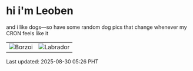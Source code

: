 # hi i'm Leoben

and i like dogs—so have some random dog pics that change whenever my CRON feels like it

|  |  |
|--------|----------|
| ![Borzoi](https://random-dog-vercel.vercel.app/api/random-borzoi?v=1756502779) | ![Labrador](https://random-dog-vercel.vercel.app/api/random-labrador?v=1756502779) |

Last updated: 2025-08-30 05:26 PHT

